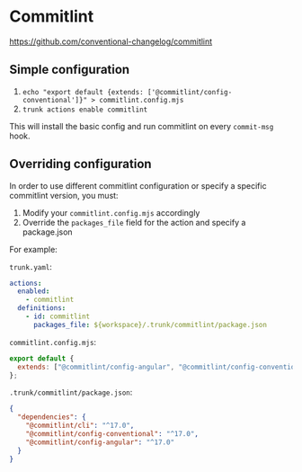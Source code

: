 # Commitlint

https://github.com/conventional-changelog/commitlint

## Simple configuration

1. `echo "export default {extends: ['@commitlint/config-conventional']}" > commitlint.config.mjs`
2. `trunk actions enable commitlint`

This will install the basic config and run commitlint on every `commit-msg` hook.

## Overriding configuration

In order to use different commitlint configuration or specify a specific commitlint version, you
must:

1. Modify your `commitlint.config.mjs` accordingly
2. Override the `packages_file` field for the action and specify a package.json

For example:

`trunk.yaml`:

```yaml
actions:
  enabled:
    - commitlint
  definitions:
    - id: commitlint
      packages_file: ${workspace}/.trunk/commitlint/package.json
```

`commitlint.config.mjs`:

```js
export default {
  extends: ["@commitlint/config-angular", "@commitlint/config-conventional"],
};
```

`.trunk/commitlint/package.json`:

```json
{
  "dependencies": {
    "@commitlint/cli": "^17.0",
    "@commitlint/config-conventional": "^17.0",
    "@commitlint/config-angular": "^17.0"
  }
}
```
